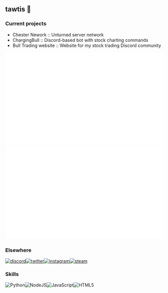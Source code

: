## tawtis 🐢

### Current projects

- Chester Nework :: Unturned server network
- ChargingBull :: Discord-based bot with stock charting commands
- Bull Trading website :: Website for my stock trading Discord community

![stats](https://raw.githubusercontent.com/tawtis/github-stats-transparent/a1581988ce126a68318a59bb5e344d3fcbddd144/generated/overview.svg)
![langs](https://raw.githubusercontent.com/tawtis/github-stats-transparent/a1581988ce126a68318a59bb5e344d3fcbddd144/generated/languages.svg)</a>

### Elsewhere
[![discord](https://img.shields.io/badge/Discord%20-%237289DA.svg?&style=for-the-badge&logo=discord&logoColor=white)](https://discordapp.com/users/303670561676984331/)[![twitter](https://img.shields.io/badge/Twitter%20-%231DA1F2.svg?&style=for-the-badge&logo=Twitter&logoColor=white)](https://twitter.com/tawtistrades/)[![instagram](https://img.shields.io/badge/instagram%20-%23E4405F.svg?&style=for-the-badge&logo=Instagram&logoColor=white)](https://www.instagram.com/tawtistrades)[![steam](https://img.shields.io/badge/steam%20-%23000000.svg?&style=for-the-badge&logo=steam&logoColor=white)](https://steamcommunity.com/id/tawtis/)

### Skills
<img alt="Python" src="https://img.shields.io/badge/python%20-%2314354C.svg?&style=for-the-badge&logo=python&logoColor=white"/><img alt="NodeJS" src="https://img.shields.io/badge/node.js%20-%2343853D.svg?&style=for-the-badge&logo=node.js&logoColor=white"/><img alt="JavaScript" src="https://img.shields.io/badge/javascript%20-%23323330.svg?&style=for-the-badge&logo=javascript&logoColor=%23F7DF1E"/><img alt="HTML5" src="https://img.shields.io/badge/html5%20-%23E34F26.svg?&style=for-the-badge&logo=html5&logoColor=white"/>
